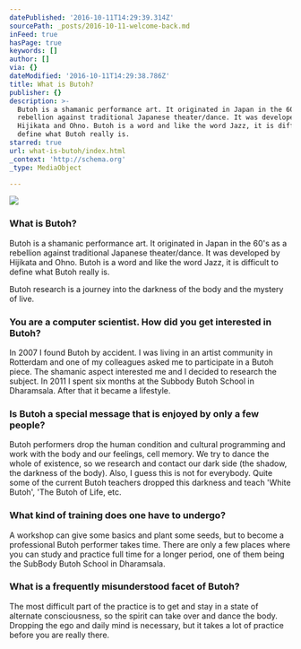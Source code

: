 ```yaml
---
datePublished: '2016-10-11T14:29:39.314Z'
sourcePath: _posts/2016-10-11-welcome-back.md
inFeed: true
hasPage: true
keywords: []
author: []
via: {}
dateModified: '2016-10-11T14:29:38.786Z'
title: What is Butoh?
publisher: {}
description: >-
  Butoh is a shamanic performance art. It originated in Japan in the 60’s as a
  rebellion against traditional Japanese theater/dance. It was developed by
  Hijikata and Ohno. Butoh is a word and like the word Jazz, it is difficult to
  define what Butoh really is.
starred: true
url: what-is-butoh/index.html
_context: 'http://schema.org'
_type: MediaObject

---
```

![](https://the-grid-user-content.s3-us-west-2.amazonaws.com/18e3ff51-cad9-47af-904a-e1dd6bc0e3fa.jpg)

### What is Butoh?

Butoh is a shamanic performance art. It originated in Japan in the 60's as a rebellion against traditional Japanese theater/dance. It was developed by Hijikata and Ohno. Butoh is a word and like the word Jazz, it is difficult to define what Butoh really is.

Butoh research is a journey into the darkness of the body and the mystery of live.

### You are a computer scientist. How did you get interested in Butoh?

In 2007 I found Butoh by accident. I was living in an artist community in Rotterdam and one of my colleagues asked me to participate in a Butoh piece. The shamanic aspect interested me and I decided to research the subject. In 2011 I spent six months at the Subbody Butoh School in Dharamsala. After that it became a lifestyle.

### Is Butoh a special message that is enjoyed by only a few people?

Butoh performers drop the human condition and cultural programming and work with the body and our feelings, cell memory. We try to dance the whole of existence, so we research and contact our dark side (the shadow, the darkness of the body). Also, I guess this is not for everybody. Quite some of the current Butoh teachers dropped this darkness and teach 'White Butoh', 'The Butoh of Life, etc.

### What kind of training does one have to undergo?

A workshop can give some basics and plant some seeds, but to become a professional Butoh performer takes time. There are only a few places where you can study and practice full time for a longer period, one of them being the SubBody Butoh School in Dharamsala.

### What is a frequently misunderstood facet of Butoh?

The most difficult part of the practice is to get and stay in a state of alternate consciousness, so the spirit can take over and dance the body. Dropping the ego and daily mind is necessary, but it takes a lot of practice before you are really there.